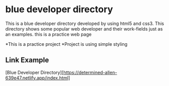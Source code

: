 # blue developer directory
This is a blue developer directory developed by using html5 and css3.
This directory shows some popular web developer and their work-fields just as an examples.
this is a practice web page

*This is a practice project
*Project is using simple styling

## Link Example
[Blue Developer Directory][https://determined-allen-639e47.netlify.app/index.html]